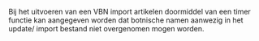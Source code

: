 Bij het uitvoeren van een VBN import artikelen doormiddel van een timer functie kan aangegeven worden dat botnische namen aanwezig in het update/ import bestand niet overgenomen mogen worden.
